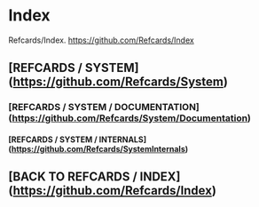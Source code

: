 # Index
Refcards/Index. https://github.com/Refcards/Index

## [REFCARDS / SYSTEM] (https://github.com/Refcards/System)
### [REFCARDS / SYSTEM / DOCUMENTATION] (https://github.com/Refcards/System/Documentation)
#### [REFCARDS / SYSTEM / INTERNALS] (https://github.com/Refcards/SystemInternals)

## [BACK TO REFCARDS / INDEX] (https://github.com/Refcards/Index)
